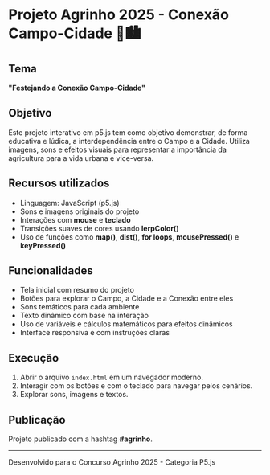 
# Projeto Agrinho 2025 - Conexão Campo-Cidade 🌱🏙️

## Tema
**"Festejando a Conexão Campo-Cidade"**

## Objetivo
Este projeto interativo em p5.js tem como objetivo demonstrar, de forma educativa e lúdica, a interdependência entre o Campo e a Cidade. Utiliza imagens, sons e efeitos visuais para representar a importância da agricultura para a vida urbana e vice-versa.

## Recursos utilizados
- Linguagem: JavaScript (p5.js)
- Sons e imagens originais do projeto
- Interações com **mouse** e **teclado**
- Transições suaves de cores usando **lerpColor()**
- Uso de funções como **map()**, **dist()**, **for loops**, **mousePressed()** e **keyPressed()**

## Funcionalidades
- Tela inicial com resumo do projeto
- Botões para explorar o Campo, a Cidade e a Conexão entre eles
- Sons temáticos para cada ambiente
- Texto dinâmico com base na interação
- Uso de variáveis e cálculos matemáticos para efeitos dinâmicos
- Interface responsiva e com instruções claras

## Execução
1. Abrir o arquivo `index.html` em um navegador moderno.
2. Interagir com os botões e com o teclado para navegar pelos cenários.
3. Explorar sons, imagens e textos.

## Publicação
Projeto publicado com a hashtag **#agrinho**.

---

Desenvolvido para o Concurso Agrinho 2025 - Categoria P5.js

